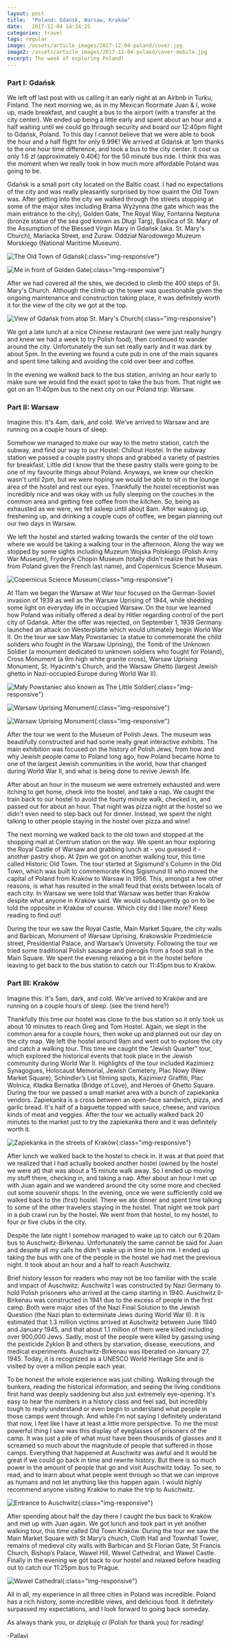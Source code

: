 ```yaml
---
layout: post
title:  "Poland: Gdańsk, Warsaw, Kraków"
date:   2017-12-04 14:34:25
categories: travel
tags: regular
image: /assets/article_images/2017-12-04-poland/cover.jpg
image2: /assets/article_images/2017-12-04-poland/cover-mobile.jpg
excerpt: The week of exploring Poland!
---
```


### Part I: Gdańsk

We left off last post with us calling it an early night at an Airbnb in Turku, Finland. The next morning we, as in my Mexican floormate Juan & I, woke up, made breakfast, and caught a bus to the airport (with a transfer at the city center). We ended up being a little early and spent about an hour and a half waiting until we could go through security and board our 12:40pm flight to Gdańsk, Poland. To this day I cannot believe that we were able to book the hour and a half flight for only 9.99€! We arrived at Gdańsk at 1pm thanks to the one hour time difference, and took a bus to the city center. It cost us only 1.6 zł (approximately 0.40€) for the 50 minute bus ride. I think this was the moment when we really took in how much more affordable Poland was going to be.

Gdańsk is a small port city located on the Baltic coast. I had no expectations of the city and was really pleasantly surprised by how quaint the Old Town was. After getting into the city we walked through the streets stopping at some of the major sites including Brama Wyżynna (the gate which was the main entrance to the city), Golden Gate, The Royal Way, Fontanna Neptuna (bronze statue of the sea god known as Długi Targ), Basilica of St. Mary of the Assumption of the Blessed Virgin Mary in Gdańsk (aka. St. Mary's Church), Mariacka Street, and Żuraw. Oddział Narodowego Muzeum Morskiego (National Maritime Museum).

![The Old Town of Gdańsk](/assets/article_images/2017-12-04-poland/oldtown.jpg){:class="img-responsive"}

![Me in front of Golden Gate](/assets/article_images/2017-12-04-poland/me.jpg){:class="img-responsive"}

After we had covered all the sites, we decided to climb the 400 steps of St. Mary's Church. Although the climb up the tower was questionable given the ongoing maintenance and construction taking place, it was definitely worth it for the view of the city we got at the top.

![View of Gdańsk from atop St. Mary's Church](/assets/article_images/2017-12-04-poland/aerialviewgdansk.jpg){:class="img-responsive"}

We got a late lunch at a nice Chinese restaurant (we were just really hungry and knew we had a week to try Polish food), then continued to wander around the city. Unfortunately the sun set really early and it was dark by about 5pm. In the evening we found a cute pub in one of the main squares and spent time talking and avoiding the cold over beer and coffee.

In the evening we walked back to the bus station, arriving an hour early to make sure we would find the exact spot to take the bus from. That night we got on an 11:40pm bus to the next city on our Poland trip: Warsaw.

### Part II: Warsaw

Imagine this: It's 4am, dark, and cold. We've arrived to Warsaw and are running on a couple hours of sleep.

Somehow we managed to make our way to the metro station, catch the subway, and find our way to our Hostel: Chillout Hostel. In the subway station we passed a couple pastry shops and grabbed a variety of pastries for breakfast. Little did I know that the these pastry stalls were going to be one of my favourite things about Poland. Anyways, we knew our checkin wasn't until 2pm, but we were hoping we would be able to sit in the lounge area of the hostel and rest our eyes. Thankfully the hostel receptionist was incredibly nice and was okay with us fully sleeping on the couches in the common area and getting free coffee from the kitchen. So, being as exhausted as we were, we fell asleep until about 8am. After waking up, freshening up, and drinking a couple cups of coffee, we began planning out our two days in Warsaw.

We left the hostel and started walking towards the center of the old town where we would be taking a walking tour in the afternoon. Along the way we stopped by some sights including Muzeum Wojska Polskiego (Polish Army War Museum), Fryderyk Chopin Museum (totally didn't realize that he was from Poland given the French last name), and Copernicus Science Museum.

![Copernicus Science Museum](/assets/article_images/2017-12-04-poland/copernicussciencemuseum.jpg){:class="img-responsive"}

At 11am we began the Warsaw at War tour focused on the German-Soviet invasion of 1939 as well as the Warsaw Uprising of 1944, while shedding some light on everyday life in occupied Warsaw. On the tour we learned how Poland was initially offered a deal by Hitler regarding control of the port city of Gdańsk. After the offer was rejected, on September 1, 1939 Germany launched an attack on Westerplatte which would ultimately begin World War II. On the tour we saw Mały Powstaniec (a statue to commemorate the child soliders who fought in the Warsaw Uprising), the Tomb of the Unknown Soldier (a monument dedicated to unknown soldiers who fought for Poland), Cross Monument (a 9m high white granite cross), Warsaw Uprising Monument, St. Hyacinth's Church, and the Warsaw Ghetto (largest Jewish ghetto in Nazi-occupied Europe during World War II).

![Mały Powstaniec also known as The Little Soldier](/assets/article_images/2017-12-04-poland/littlesoldier.jpg){:class="img-responsive"}

![Warsaw Uprising Monument](/assets/article_images/2017-12-04-poland/warsawuprisingone.jpg){:class="img-responsive"}

![Warsaw Uprising Monument](/assets/article_images/2017-12-04-poland/warsawuprisingtwo.jpg){:class="img-responsive"}

After the tour we went to the Museum of Polish Jews. The museum was beautifully constructed and had some really great interactive exhibits. The main exhibition was focused on the history of Polish Jews, from how and why Jewish people came to Poland long ago, how Poland became home to one of the largest Jewish communities in the world, how that changed during World War II, and what is being done to revive Jewish life.

After about an hour in the museum we were extremely exhausted and were itching to get home, check into the hostel, and take a nap. We caught the train back to our hostel to avoid the fourty minute walk, checked in, and passed out for about an hour. That night was pizza night at the hostel so we didn't even need to step back out for dinner. Instead, we spent the night talking to other people staying in the hostel over pizza and wine!

The next morning we walked back to the old town and stopped at the shopping mall at Centrum station on the way.
We spent an hour exploring the Royal Castle of Warsaw and grabbing lunch at - you guessed it - another pastry shop. At 2pm we got on another walking tour, this time called Historic Old Town. The tour started at Sigismund's Column in the Old Town, which was built to commemorate King Sigismund III who moved the capital of Poland from Kraków to Warsaw in 1956. This, amongst a few other reasons, is what has resulted in the small feud that exists between locals of each city. In Warsaw we were told that Warsaw was better than Kraków despite what anyone in Kraków said. We would subsequently go on to be told the opposite in Kraków of course. Which city did I like more? Keep reading to find out!

During the tour we saw the Royal Castle, Main Market Square, the city walls and Barbican, Monument of Warsaw Uprising, Krakowskie Przedmieście street, Presidential Palace, and Warsaw’s University. Following the tour we tried some traditional Polish sausage and pierogis from a food stall in the Main Square. We spent the evening relaxing a bit in the hostel before leaving to get back to the bus station to catch our 11:45pm bus to Kraków.

### Part III: Kraków

Imagine this: It's 5am, dark, and cold. We've arrived to Kraków and are running on a couple hours of sleep. (see the trend here?)

Thankfully this time our hostel was close to the bus station so it only took us about 10 minutes to reach Greg and Tom Hostel. Again, we slept in the common area for a couple hours, then woke up and planned out our day on the city map. We left the hostel around 9am and went out to explore the city and catch a walking tour. This time we caught the "Jewish Quarter" tour, which explored the historical events that took place in the Jewish community during World War II. Highlights of the tour included Kazimierz Synagogues, Holocaust Memorial, Jewish Cemetery, Plac Nowy (New Market Square), Schindler’s List filming spots, Kazimierz Graffiti, Plac Wolnica, Kładka Bernatka (Bridge of Love), and Heroes of Ghetto Square. During the tour we passed a small market area with a bunch of zapiekanka vendors. Zapiekanka is a cross between an open-face sandwich, pizza, and garlic bread. It's half of a baguette topped with sauce, cheese, and various kinds of meat and veggies. After the tour we actually walked back 20 minutes to the market just to try the zapiekanka there and it was definitely worth it.

![Zapiekanka in the streets of Kraków](/assets/article_images/2017-12-04-poland/zapiekanka.jpg){:class="img-responsive"}

After lunch we walked back to the hostel to check in. It was at that point that we realized that I had actually booked another hostel (owned by the hostel we were at) that was about a 15 minute walk away. So I ended up moving my stuff there, checking in, and taking a nap. After about an hour I met up with Juan again and we wandered around the city some more and checked out some souvenir shops. In the evening, once we were sufficiently cold we walked back to the (first) hostel. There we ate dinner and spent time talking to some of the other travelers staying in the hostel. That night we took part in a pub crawl run by the hostel. We went from that hostel, to my hostel, to four or five clubs in the city.

Despite the late night I somehow managed to wake up to catch our 6:20am bus to Auschwitz-Birkenau. Unfortunately the same cannot be said for Juan and despite all my calls he didn't wake up in time to join me. I ended up taking the bus with one of the people in the hostel we had met the previous night. It took about an hour and a half to reach Auschwitz.

Brief history lesson for readers who may not be too familiar with the scale and impact of Auschwitz: Auschwitz I was constructed by Nazi Germany to hold Polish prisoners who arrived at the camp starting in 1940. Auschwitz II-Birkenau was constructed in 1941 due to the excess of people in the first camp. Both were major sites of the Nazi Final Solution to the Jewish Question (the Nazi plan to exterminate Jews during World War II). It is estimated that 1.3 million victims arrived at Auschwitz between June 1940 and January 1945, and that about 1.1 million of them were killed including over 900,000 Jews. Sadly, most of the people were killed by gassing using the pesticide Zyklon B and others by starvation, disease, executions, and medical experiments. Auschwitz-Birkenau was liberated on January 27, 1945. Today, it is recognized as a UNESCO World Heritage Site and is visited by over a million people each year.

To be honest the whole experience was just chilling. Walking through the bunkers, reading the historical information, and seeing the living conditions first hand was deeply saddening but also just extremely eye-opening. It's easy to hear the numbers in a history class and feel sad, but incredibly tough to really understand or even begin to understand what people in those camps went through. And while I'm not saying I definitely understand that now, I feel like I have at least a little more perspective. To me the most powerful thing I saw was this display of eyeglasses of prisoners of the camp. It was just a pile of what must have been thousands of glasses and it screamed so much about the magnitude of people that suffered in those camps. Everything that happened at Auschwitz was awful and it would be great if we could go back in time and rewrite history. But there is so much power in the amount of people that go and visit Auschwitz today. To see, to read, and to learn about what people went through so that we can improve as humans and not let anything like this happen again. I would highly recommend anyone visiting Kraków to make the trip to Auschwitz.

![Entrance to Auschwitz](/assets/article_images/2017-12-04-poland/auschwitz.jpg){:class="img-responsive"}

After spending about half the day there I caught the bus back to Kraków and met up with Juan again. We got lunch and took part in yet another walking tour, this time called Old Town Kraków. During the tour we saw the Main Market Square with St Mary’s church, Cloth Hall and Townhall Tower, remains of medieval city walls with Barbican and St Florian Gate, St Francis Church, Bishop’s Palace, Wawel Hill, Wawel Cathedral, and Wawel Castle. Finally in the evening we got back to our hostel and relaxed before heading out to catch our 11:25pm bus to Prague.

![Wawel Cathedral](/assets/article_images/2017-12-04-poland/wawelcathedral.jpg){:class="img-responsive"}

All in all, my experience in all three cities in Poland was incredible. Poland has a rich history, some incredible views, and delicious food. It definitely surpassed my expectations, and I look forward to going back someday.

As always thank you, or *dziękuję ci* (Polish for thank you) for reading!

-Pallavi
